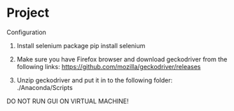 # Project
Configuration

1. Install selenium package
pip install selenium

2. Make sure you have Firefox browser and download geckodriver from the following links:
https://github.com/mozilla/geckodriver/releases

3. Unzip geckodriver and put it in to the following folder:
./Anaconda/Scripts

DO NOT RUN GUI ON VIRTUAL MACHINE!
